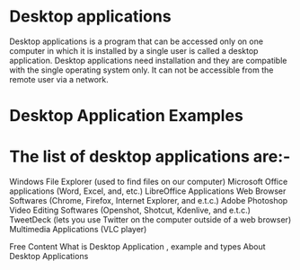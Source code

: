 # Desktop applications
 Desktop applications is a program that can be accessed only on one computer in which it is installed by a single user is called a desktop application. Desktop applications need installation and they are compatible with the single operating system only. It can not be accessible from the remote user via a network. 
# Desktop Application Examples
# The list of desktop applications are:-
Windows File Explorer (used to find files on our computer)
Microsoft Office applications (Word, Excel, and, etc.)
LibreOffice Applications
Web Browser Softwares (Chrome, Firefox, Internet Explorer, and e.t.c.)
Adobe Photoshop
Video Editing Softwares (Openshot, Shotcut, Kdenlive, and e.t.c.)
TweetDeck (lets you use Twitter on the computer outside of a web browser)
Multimedia Applications (VLC player)

<ResourceGroupTitle>Free Content</ResourceGroupTitle>
<BadgeLink colorScheme='yellow' badgeText='Read' href='https://www.knowprogram.com/computer/desktop-application/#:~:text=In%20simple%20words%2C%20a%20program%20that%20can%20be,accessible%20from%20the%20remote%20user%20via%20a%20network.'>What is Desktop Application , example and types</BadgeLink>
<BadgeLink badgeText='Watch' href='https://youtu.be/sKSXqW8qfJU'>About Desktop Applications</BadgeLink>
